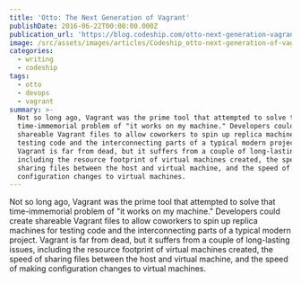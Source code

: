 ```yaml
---
title: 'Otto: The Next Generation of Vagrant'
publishDate: 2016-06-22T00:00:00.000Z
publication_url: 'https://blog.codeship.com/otto-next-generation-vagrant/'
image: /src/assets/images/articles/Codeship_otto-next-generation-of-vagrant.jpg
categories:
  - writing
  - codeship
tags:
  - otto
  - devops
  - vagrant
summary: >-
  Not so long ago, Vagrant was the prime tool that attempted to solve that
  time-immemorial problem of "it works on my machine." Developers could create
  shareable Vagrant files to allow coworkers to spin up replica machines for
  testing code and the interconnecting parts of a typical modern project.
  Vagrant is far from dead, but it suffers from a couple of long-lasting issues,
  including the resource footprint of virtual machines created, the speed of
  sharing files between the host and virtual machine, and the speed of making
  configuration changes to virtual machines.
---
```


Not so long ago, Vagrant was the prime tool that attempted to solve that time-immemorial problem of "it works on my machine." Developers could create shareable Vagrant files to allow coworkers to spin up replica machines for testing code and the interconnecting parts of a typical modern project. Vagrant is far from dead, but it suffers from a couple of long-lasting issues, including the resource footprint of virtual machines created, the speed of sharing files between the host and virtual machine, and the speed of making configuration changes to virtual machines.
